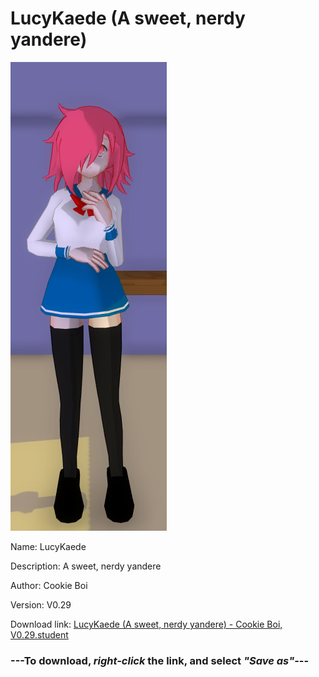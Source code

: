 # LucyKaede (A sweet, nerdy yandere)

<img src = "https://raw.githubusercontent.com/Arbiter1223/Daigaku-Gurashi-Custom-Students/master/Students/Files/LucyKaede%20(A%20sweet%2C%20nerdy%20yandere).png">

Name: LucyKaede

Description: A sweet, nerdy yandere

Author: Cookie Boi

Version: V0.29

Download link: <a href="https://raw.githubusercontent.com/Arbiter1223/Daigaku-Gurashi-Custom-Students/master/Students/Files/LucyKaede%20(A%20sweet%2C%20nerdy%20yandere)%20-%20Cookie%20Boi%2C%20V0.29.student">LucyKaede (A sweet, nerdy yandere) - Cookie Boi, V0.29.student</a>

### ---**To download, _right-click_ the link, and select _"Save as"_**---
